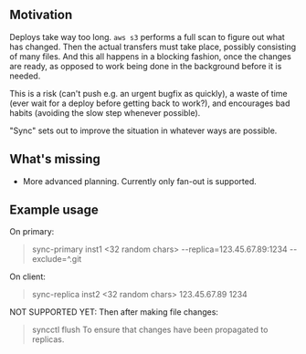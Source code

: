 Motivation
----------

Deploys take way too long. `aws s3` performs a full scan to figure out what has changed. Then the actual transfers must take place, possibly consisting of many files. And this all happens in a blocking fashion, once the changes are ready, as opposed to work being done in the background before it is needed.

This is a risk (can't push e.g. an urgent bugfix as quickly), a waste of time (ever wait for a deploy before getting back to work?), and encourages bad habits (avoiding the slow step whenever possible).

"Sync" sets out to improve the situation in whatever ways are possible.


What's missing
--------------

- More advanced planning. Currently only fan-out is supported.


Example usage
-----

On primary:
> sync-primary inst1 <32 random chars> --replica=123.45.67.89:1234 --exclude=^.git

On client:
> sync-replica inst2 <32 random chars> 123.45.67.89 1234

NOT SUPPORTED YET:
Then after making file changes:
> syncctl flush
To ensure that changes have been propagated to replicas.